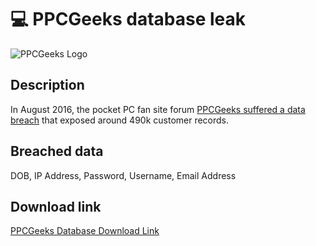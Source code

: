 # 💻 PPCGeeks database leak

![PPCGeeks Logo](https://web.archive.org/web/20250607185502if_/https://ppcgeeks.ai/wp-content/uploads/2023/01/PPC-Geeks-Logo.png)

## Description

In August 2016, the pocket PC fan site forum <a href="https://haveibeenpwned.com/Breach/PPCGeeks" target="_blank" rel="noopener">PPCGeeks suffered a data breach</a> that exposed around 490k customer records.

## Breached data

DOB, IP Address, Password, Username, Email Address

## Download link

[PPCGeeks Database Download Link](https://buzzheavier.com/s9k47ej5wh8y)
